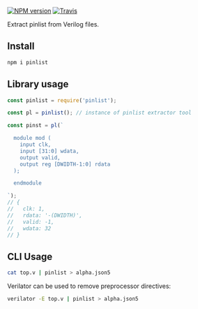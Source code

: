 [![NPM version](https://img.shields.io/npm/v/pinlist.svg)](https://www.npmjs.org/package/pinlist)
[![Travis ](https://travis-ci.org/drom/verilog-pinlist.svg?branch=master)](https://travis-ci.org/drom/verilog-pinlist)

Extract pinlist from Verilog files.

## Install

```sh
npm i pinlist
```

## Library usage

```js
const pinlist = require('pinlist');

const pl = pinlist(); // instance of pinlist extractor tool

const pinst = pl(`

  module mod (
    input clk,
    input [31:0] wdata,
    output valid,
    output reg [DWIDTH-1:0] rdata
  );

  endmodule

`);
// {
//   clk: 1,
//   rdata: '-(DWIDTH)',
//   valid: -1,
//   wdata: 32
// }

```

## CLI Usage

```sh
cat top.v | pinlist > alpha.json5
```

Verilator can be used to remove preprocessor directives:

```sh
verilator -E top.v | pinlist > alpha.json5
```
